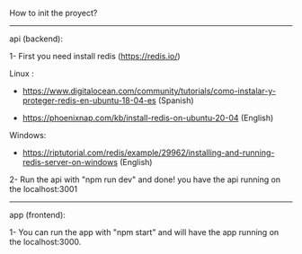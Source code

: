 How to init the proyect?

---------------------------------------------------------------------------------------------------------------------------------------

api (backend): 

1- First you need install redis (https://redis.io/)

Linux : 

- https://www.digitalocean.com/community/tutorials/como-instalar-y-proteger-redis-en-ubuntu-18-04-es (Spanish)

- https://phoenixnap.com/kb/install-redis-on-ubuntu-20-04 (English)

Windows:

- https://riptutorial.com/redis/example/29962/installing-and-running-redis-server-on-windows (English)

2- Run the api with "npm run dev" and done! you have the api running on the localhost:3001

---------------------------------------------------------------------------------------------------------------------------------------

app (frontend):

1- You can run the app with "npm start" and will have the app running on the localhost:3000.

